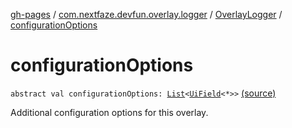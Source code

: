 [gh-pages](../../index.md) / [com.nextfaze.devfun.overlay.logger](../index.md) / [OverlayLogger](index.md) / [configurationOptions](./configuration-options.md)

# configurationOptions

`abstract val configurationOptions: `[`List`](https://kotlinlang.org/api/latest/jvm/stdlib/kotlin.collections/-list/index.html)`<`[`UiField`](../../com.nextfaze.devfun.invoke/-ui-field/index.md)`<*>>` [(source)](https://github.com/NextFaze/dev-fun/tree/master/devfun/src/main/java/com/nextfaze/devfun/overlay/logger/Logger.kt#L80)

Additional configuration options for this overlay.

